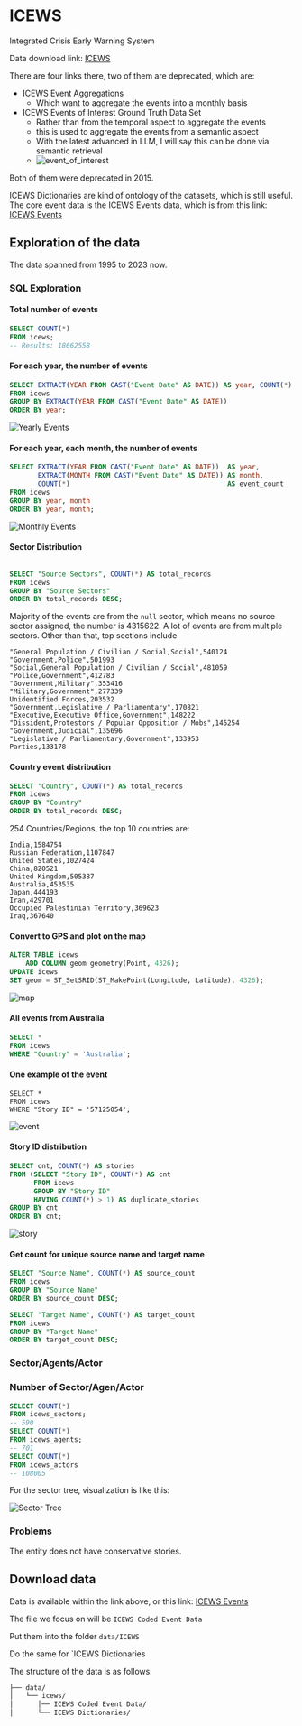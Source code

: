 # ICEWS

Integrated Crisis Early Warning System

Data download link: [ICEWS](https://dataverse.harvard.edu/dataverse/icews)

There are four links there, two of them are deprecated, which are:

- ICEWS Event Aggregations
    - Which want to aggregate the events into a monthly basis
- ICEWS Events of Interest Ground Truth Data Set
    - Rather than from the temporal aspect to aggregate the events
    - this is used to aggregate the events from a semantic
      aspect
    - With the latest advanced in LLM, I will say this can be done via semantic retrieval
    - ![event_of_interest](../imgs/event-of-interest.png)

Both of them were deprecated in 2015.

ICEWS Dictionaries are kind of ontology of the datasets, which is still useful.
The core event data is the ICEWS Events data, which is from this
link: [ICEWS Events](https://dataverse.harvard.edu/dataset.xhtml?persistentId=doi:10.7910/DVN/28075)

## Exploration of the data

The data spanned from 1995 to 2023 now.

### SQL Exploration

#### Total number of events

```sql
SELECT COUNT(*)
FROM icews;
-- Results: 18662558
```

#### For each year, the number of events

```sql
SELECT EXTRACT(YEAR FROM CAST("Event Date" AS DATE)) AS year, COUNT(*) AS total_records
FROM icews
GROUP BY EXTRACT(YEAR FROM CAST("Event Date" AS DATE))
ORDER BY year;
```

![Yearly Events](../imgs/sql_year_events_no.png)

#### For each year, each month, the number of events

```sql
SELECT EXTRACT(YEAR FROM CAST("Event Date" AS DATE))  AS year,
       EXTRACT(MONTH FROM CAST("Event Date" AS DATE)) AS month,
       COUNT(*)                                       AS event_count
FROM icews
GROUP BY year, month
ORDER BY year, month;
```

![Monthly Events](../imgs/sql_year_month_events_no.png)

#### Sector Distribution

```sql

SELECT "Source Sectors", COUNT(*) AS total_records
FROM icews
GROUP BY "Source Sectors"
ORDER BY total_records DESC;
```

Majority of the events are from the `null` sector, which means no source sector assigned, the number is 4315622.
A lot of events are from multiple sectors.
Other than that, top sections include

```csv
"General Population / Civilian / Social,Social",540124
"Government,Police",501993
"Social,General Population / Civilian / Social",481059
"Police,Government",412783
"Government,Military",353416
"Military,Government",277339
Unidentified Forces,203532
"Government,Legislative / Parliamentary",170821
"Executive,Executive Office,Government",148222
"Dissident,Protestors / Popular Opposition / Mobs",145254
"Government,Judicial",135696
"Legislative / Parliamentary,Government",133953
Parties,133178
```

#### Country event distribution

```sql
SELECT "Country", COUNT(*) AS total_records
FROM icews
GROUP BY "Country"
ORDER BY total_records DESC;
```

254 Countries/Regions, the top 10 countries are:

```csv
India,1584754
Russian Federation,1107847
United States,1027424
China,820521
United Kingdom,505387
Australia,453535
Japan,444193
Iran,429701
Occupied Palestinian Territory,369623
Iraq,367640
```

#### Convert to GPS and plot on the map

```sql
ALTER TABLE icews
    ADD COLUMN geom geometry(Point, 4326);
UPDATE icews
SET geom = ST_SetSRID(ST_MakePoint(Longitude, Latitude), 4326);
```

![map](../imgs/map_demo_view.png)

#### All events from Australia

```sql
SELECT *
FROM icews
WHERE "Country" = 'Australia';
```

#### One example of the event

```
SELECT *
FROM icews
WHERE "Story ID" = '57125054';
```

![event](../imgs/event_example.png)

#### Story ID distribution

```sql
SELECT cnt, COUNT(*) AS stories
FROM (SELECT "Story ID", COUNT(*) AS cnt
      FROM icews
      GROUP BY "Story ID"
      HAVING COUNT(*) > 1) AS duplicate_stories
GROUP BY cnt
ORDER BY cnt;
```

![story](../imgs/distribution_of_stories.png)

#### Get count for unique source name and target name

```sql
SELECT "Source Name", COUNT(*) AS source_count
FROM icews
GROUP BY "Source Name"
ORDER BY source_count DESC;
```

```sql
SELECT "Target Name", COUNT(*) AS target_count
FROM icews
GROUP BY "Target Name"
ORDER BY target_count DESC;
```

### Sector/Agents/Actor

### Number of Sector/Agen/Actor

```sql
SELECT COUNT(*)
FROM icews_sectors;
-- 590
SELECT COUNT(*)
FROM icews_agents;
-- 701
SELECT COUNT(*)
FROM icews_actors
-- 108005
```

For the sector tree, visualization is like this:

![Sector Tree](../imgs/sectors.png)

### Problems

The entity does not have conservative stories.

## Download data

Data is available within the link above, or this
link: [ICEWS Events](https://pascalsun.sg4.quickconnect.to/d/s/xkoI2xvSvWopVqbmdNQ0wQxh5JwknS8K/FByRCtROPpmYWCpleIfh_LAL1wc6Lysb-grMgdjDqOws)

The file we focus on will be `ICEWS Coded Event Data`

Put them into the folder `data/ICEWS`

Do the same for `ICEWS Dictionaries

The structure of the data is as follows:

```bash
├── data/
│   └── icews/
│      │── ICEWS Coded Event Data/
│      └── ICEWS Dictionaries/
```

